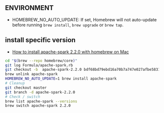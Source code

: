 ## ENVIRONMENT
- HOMEBREW_NO_AUTO_UPDATE: If set, Homebrew will not auto-update before running `brew install`, `brew upgrade` or `brew tap`.

## install specific version
- [How to install apache-spark 2.2.0 with homebrew on Mac](https://stackoverflow.com/questions/49808951/how-to-install-apache-spark-2-2-0-with-homebrew-on-mac)
```bash
cd "$(brew --repo homebrew/core)"
git log Formula/apache-spark.rb
git checkout -b  apache-spark-2.2.0 bdf68bd79ebd16a70b7a747e027afbe5831f9cc3
brew unlink apache-spark
HOMEBREW_NO_AUTO_UPDATE=1 brew install apache-spark
# Cleanup
git checkout master
git branch -d apache-spark-2.2.0
# Check / switch
brew list apache-spark --versions
brew switch apache-spark 2.2.0
```
